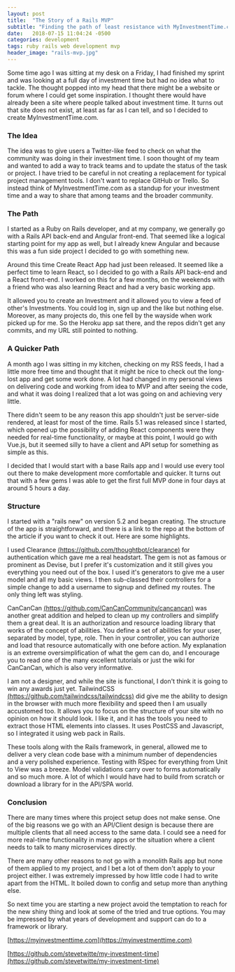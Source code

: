```yaml
---
layout: post
title:  "The Story of a Rails MVP"
subtitle: "Finding the path of least resistance with MyInvestmentTime.com"
date:   2018-07-15 11:04:24 -0500
categories: development
tags: ruby rails web development mvp
header_image: "rails-mvp.jpg"
---
```

Some time ago I was sitting at my desk on a Friday, I had finished my sprint and was looking at a full day of investment time but had no idea what to tackle.  The thought popped into my head that there might be a website or forum where I could get some inspiration.  I thought there would have already been a site where people talked about investment time.  It turns out that site does not exist, at least as far as I can tell, and so I decided to create MyInvestmentTime.com.

### The Idea
The idea was to give users a Twitter-like feed to check on what the community was doing in their investment time.  I soon thought of my team and wanted to add a way to track teams and to update the status of the task or project.  I have tried to be careful in not creating a replacement for typical project management tools.  I don't want to replace GitHub or Trello.  So instead think of MyInvestmentTime.com as a standup for your investment time and a way to share that among teams and the broader community.

### The Path
I started as a Ruby on Rails developer, and at my company, we generally go with a Rails API back-end and Angular front-end.  That seemed like a logical starting point for my app as well, but I already knew Angular and because this was a fun side project I decided to go with something new.

Around this time Create React App had just been released.  It seemed like a perfect time to learn React, so I decided to go with a Rails API back-end and a React front-end.  I worked on this for a few months, on the weekends with a friend who was also learning React and had a very basic working app.

It allowed you to create an Investment and it allowed you to view a feed of other's Investments.  You could log in, sign up and the like but nothing else.  Moreover, as many projects do, this one fell by the wayside when work picked up for me.  So the Heroku app sat there, and the repos didn't get any commits, and my URL still pointed to nothing.

### A Quicker Path
A month ago I was sitting in my kitchen, checking on my RSS feeds, I had a little more free time and thought that it might be nice to check out the long-lost app and get some work done.  A lot had changed in my personal views on delivering code and working from idea to MVP and after seeing the code, and what it was doing I realized that a lot was going on and achieving very little.

There didn't seem to be any reason this app shouldn't just be server-side rendered, at least for most of the time.  Rails 5.1 was released since I started, which opened up the possibility of adding React components were they needed for real-time functionality, or maybe at this point, I would go with Vue.js, but it seemed silly to have a client and API setup for something as simple as this.

I decided that I would start with a base Rails app and I would use every tool out there to make development more comfortable and quicker.  It turns out that with a few gems I was able to get the first full MVP done in four days at around 5 hours a day.

### Structure
I started with a "rails new" on version 5.2 and began creating.  The structure of the app is straightforward, and there is a link to the repo at the bottom of the article if you want to check it out.  Here are some highlights.

I used Clearance [(https://github.com/thoughtbot/clearance)](https://github.com/thoughtbot/clearance) for authentication which gave me a real headstart.  The gem is not as famous or prominent as Devise, but I prefer it's customization and it still gives you everything you need out of the box.  I used it's generators to give me a user model and all my basic views.  I then sub-classed their controllers for a simple change to add a username to signup and defined my routes.  The only thing left was styling.

CanCanCan [(https://github.com/CanCanCommunity/cancancan)](https://github.com/CanCanCommunity/cancancan)  was another great addition and helped to clean up my controllers and simplify them a great deal.  It is an authorization and resource loading library that works of the concept of abilities.  You define a set of abilities for your user, separated by model, type, role.  Then in your controller, you can authorize and load that resource automatically with one before action.  My explanation is an extreme oversimplification of what the gem can do, and I encourage you to read one of the many excellent tutorials or just the wiki for CanCanCan, which is also very informative.

I am not a designer, and while the site is functional, I don't think it is going to win any awards just yet.  TailwindCSS [(https://github.com/tailwindcss/tailwindcss)](https://github.com/tailwindcss/tailwindcss) did give me the ability to design in the browser with much more flexibility and speed then I am usually accustomed too.  It allows you to focus on the structure of your site with no opinion on how it should look.  I like it, and it has the tools you need to extract those HTML elements into classes.  It uses PostCSS and Javascript, so I integrated it using web pack in Rails.

These tools along with the Rails framework, in general, allowed me to deliver a very clean code base with a minimum number of dependencies and a very polished experience.  Testing with RSpec for everything from Unit to View was a breeze.  Model validations carry over to forms automatically and so much more.  A lot of which I would have had to build from scratch or download a library for in the API/SPA world.

### Conclusion
There are many times where this project setup does not make sense.   One of the big reasons we go with an API/Client design is because there are multiple clients that all need access to the same data.  I could see a need for more real-time functionality in many apps or the situation where a client needs to talk to many microservices directly.

There are many other reasons to not go with a monolith Rails app but none of them applied to my project, and I bet a lot of them don't apply to your project either.  I was extremely impressed by how little code I had to write apart from the HTML.  It boiled down to config and setup more than anything else.

So next time you are starting a new project avoid the temptation to reach for the new shiny thing and look at some of the tried and true options.  You may be impressed by what years of development and support can do to a framework or library.


[https://myinvestmenttime.com](https://myinvestmenttime.com)

[https://github.com/stevetwitte/my-investment-time](https://github.com/stevetwitte/my-investment-time)
